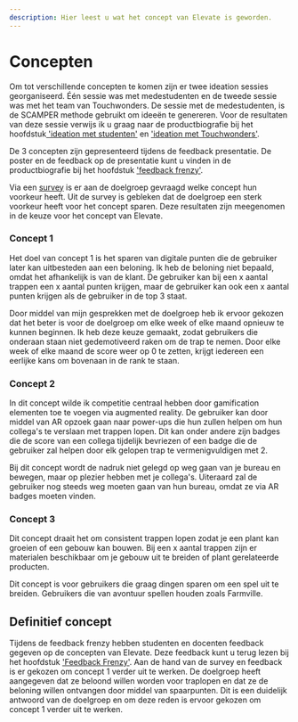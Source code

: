 ```yaml
---
description: Hier leest u wat het concept van Elevate is geworden.
---
```


# Concepten

Om tot verschillende concepten te komen zijn er twee ideation sessies georganiseerd. Één sessie was met medestudenten en de tweede sessie was met het team van Touchwonders. De sessie met de medestudenten, is de SCAMPER methode gebruikt om ideeën te genereren. Voor de resultaten van deze sessie verwijs ik u graag naar de productbiografie bij het hoofdstuk[ 'ideation met studenten'](https://s-sontoidjojo.gitbook.io/productbiografie/frame-problem-and-ideate/ideation-medestudenten) en ['ideation met Touchwonders'](https://s-sontoidjojo.gitbook.io/productbiografie/frame-problem-and-ideate/ideation-team-touchwonders). 

De 3 concepten zijn gepresenteerd tijdens de feedback presentatie. De poster en de feedback op de presentatie kunt u vinden in de productbiografie bij het hoofdstuk ['feedback frenzy'](https://s-sontoidjojo.gitbook.io/productbiografie/frame-problem-and-ideate/feedback-frenzy). 

Via een [survey](https://s-sontoidjojo.gitbook.io/productbiografie/frame-problem-and-ideate/survey) is er aan de doelgroep gevraagd welke concept hun voorkeur heeft. Uit de survey is gebleken dat de doelgroep een sterk voorkeur heeft voor het concept sparen. Deze resultaten zijn meegenomen in de keuze voor het concept van Elevate.    

### Concept 1

Het doel van concept 1 is het sparen van digitale punten die de gebruiker later kan uitbesteden aan een beloning. Ik heb de beloning niet bepaald, omdat het afhankelijk is van de klant. De gebruiker kan bij een x aantal trappen een x aantal punten krijgen, maar de gebruiker kan ook een x aantal punten krijgen als de gebruiker in de top 3 staat.

Door middel van mijn gesprekken met de doelgroep heb ik ervoor gekozen dat het beter is voor de doelgroep om elke week of elke maand opnieuw te kunnen beginnen. Ik heb deze keuze gemaakt, zodat gebruikers die onderaan staan niet gedemotiveerd raken om de trap te nemen. Door elke week of elke maand de score weer op 0 te zetten, krijgt iedereen een eerlijke kans om bovenaan in de rank te staan. 

### Concept 2

In dit concept wilde ik competitie centraal hebben door gamification elementen toe te voegen via augmented reality. De gebruiker kan door middel van AR opzoek gaan naar power-ups die hun zullen helpen om hun collega's te verslaan met trappen lopen. Dit kan onder andere zijn badges die de score van een collega tijdelijk bevriezen of een badge die de gebruiker zal helpen door elk gelopen trap te vermenigvuldigen met 2.

Bij dit concept wordt de nadruk niet gelegd op weg gaan van je bureau en bewegen, maar op plezier hebben met je collega's. Uiteraard zal de gebruiker nog steeds weg moeten gaan van hun bureau, omdat ze via AR badges moeten vinden.    

### Concept 3

Dit concept draait het om consistent trappen lopen zodat je een plant kan groeien of een gebouw kan bouwen. Bij een x aantal trappen zijn er materialen beschikbaar om je gebouw uit te breiden of plant gerelateerde producten. 

Dit concept is voor gebruikers die graag dingen sparen om een spel uit te breiden. Gebruikers die van avontuur spellen houden zoals Farmville. 

## Definitief concept

Tijdens de feedback frenzy hebben studenten en docenten feedback gegeven op de concepten van Elevate. Deze feedback kunt u terug lezen bij het hoofdstuk ['Feedback Frenzy'](https://s-sontoidjojo.gitbook.io/productbiografie/frame-problem-and-ideate/feedback-frenzy). Aan de hand van de survey en feedback is er gekozen om concept 1 verder uit te werken. De doelgroep heeft aangegeven dat ze beloond willen worden voor traplopen en dat ze de beloning willen ontvangen door middel van spaarpunten. Dit is een duidelijk antwoord van de doelgroep en om deze reden is ervoor gekozen om concept 1 verder uit te werken. 



